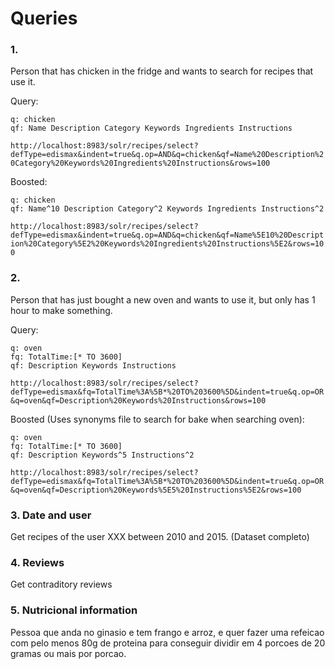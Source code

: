 # Queries

### 1.

Person that has chicken in the fridge and wants to search for recipes that use it.

Query:
```
q: chicken
qf: Name Description Category Keywords Ingredients Instructions
```
`http://localhost:8983/solr/recipes/select?defType=edismax&indent=true&q.op=AND&q=chicken&qf=Name%20Description%20Category%20Keywords%20Ingredients%20Instructions&rows=100`

Boosted:
```
q: chicken
qf: Name^10 Description Category^2 Keywords Ingredients Instructions^2
```
`http://localhost:8983/solr/recipes/select?defType=edismax&indent=true&q.op=AND&q=chicken&qf=Name%5E10%20Description%20Category%5E2%20Keywords%20Ingredients%20Instructions%5E2&rows=100`


### 2.

Person that has just bought a new oven and wants to use it, but only has 1 hour to make something.

Query:
```
q: oven
fq: TotalTime:[* TO 3600]
qf: Description Keywords Instructions
```
`http://localhost:8983/solr/recipes/select?defType=edismax&fq=TotalTime%3A%5B*%20TO%203600%5D&indent=true&q.op=OR&q=oven&qf=Description%20Keywords%20Instructions&rows=100`

Boosted (Uses synonyms file to search for bake when searching oven):
```
q: oven
fq: TotalTime:[* TO 3600]
qf: Description Keywords^5 Instructions^2
```
`http://localhost:8983/solr/recipes/select?defType=edismax&fq=TotalTime%3A%5B*%20TO%203600%5D&indent=true&q.op=OR&q=oven&qf=Description%20Keywords%5E5%20Instructions%5E2&rows=100`


### 3. Date and user

Get recipes of the user XXX between 2010 and 2015. (Dataset completo)

### 4. Reviews

Get contraditory reviews

### 5. Nutricional information

Pessoa que anda no ginasio e tem frango e arroz, e quer fazer uma refeicao com pelo menos 80g de proteina para conseguir dividir em 4 porcoes de 20 gramas ou mais por porcao.
